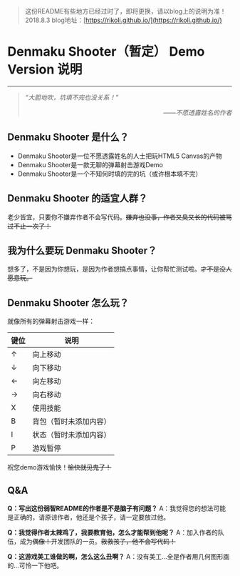 > 这份README有些地方已经过时了，即将更换，请以blog上的说明为准！2018.8.3
blog地址：[https://rikoli.github.io/](https://rikoli.github.io/)

# Denmaku Shooter（暂定） Demo Version 说明
---
> *“大胆地吹，坑填不完也没关系！”*
> *<div align="right">——不愿透露姓名的作者<div>*

## Denmaku Shooter 是什么？
* Denmaku Shooter是一位不愿透露姓名的人士把玩HTML5 Canvas的产物
* Denmaku Shooter是一款无聊的弹幕射击游戏Demo
* Denmaku Shooter是一个不知何时填的完的坑（或许根本填不完）

## Denmaku Shooter 的适宜人群？
老少皆宜，只要你不嫌弃作者不会写代码。<del>嫌弃也没事，作者又臭又长的代码被骂过不止一次了！</del>

## 我为什么要玩 Denmaku Shooter？
想多了，不是因为你想玩，是因为作者想搞点事情，让你帮忙测试啦。<del>才不是没人愿意玩。</del>

## Denmaku Shooter 怎么玩？
就像所有的弹幕射击游戏一样：

键位 | 说明
--- | ---
↑ | 向上移动
↓ | 向下移动
← | 向左移动
→ | 向右移动
X | 使用技能
B | 背包（暂时未添加内容）
I | 状态（暂时未添加内容）
P | 游戏暂停

祝您demo游戏愉快！<del>愉快就见鬼了！</del>

## Q&A
**Q：写出这份弱智README的作者是不是脑子有问题？**
A：我觉得您的想法可能是正确的，请原谅作者，他还是个孩子，请一定要放过他。

**Q：我觉得作者太辣鸡了，我要教育他，怎么才能帮到他呢？**
A：加入作者的队伍，成为<del>偶像！</del>开发团队的一员。<del>救救孩子，他不会写代码！</del>

**Q：这游戏美工谁做的啊，怎么这么丑啊？**
A：没有美工...全是作者用几何图形画的...可怜一下他吧。

